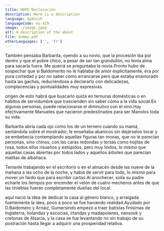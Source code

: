 ```yaml
---
title: HOPE Declaración
description: Here is a description
language: Spanish
languageCode: es-419
image: ./image.jpeg
alt: A description of the about
file: dummy.pdf
otherLanguages: ['', 'fr']
---
```


También pensaba Barbarita, oyendo a su novio, que la procesión iba por dentro y que el pobre chico, a pesar de ser tan grandullón, no tenía alma para sacarla fuera. Me querrá se preguntaba la novia.Pronto hubo de sospechar que si Baldomerito no le hablaba de amor explícitamente, era por pura cortedad y por no saber cómo arrancarse pero que estaba enamorado hasta las gachas, reduciéndose a declararlo con delicadezas, complacencias y puntualidades muy expresivas.

origen de esto habrá que buscarlo quizá en ternuras domésticas o en hábitos de servidumbre que trascienden sin saber cómo a la vida social.En algunas personas, puede relacionarse el diminutivo con el sino.Hay efectivamente Manueles que nacieron predestinados para ser Manolos toda su vida.

Barbarita abría cada ojo como los de un ternero cuando su mamá, sentándola sobre el mostrador, le enseñaba abanicos sin dejárselos tocar y se embebecía contemplando aquellas figuras tan monas, que no le parecían personas, sino chinos, con las caras redondas y tersas como hojitas de rosa, todos ellos risueños y estúpidos, pero muy lindos, lo mismo que aquellas casas abiertas por todos lados y aquellos árboles que parecían matitas de albahaca.

Teníanle trabajando en el escritorio o en el almacén desde las nueve de la mañana a las ocho de la noche, y había de servir para todo, lo mismo para mover un fardo que para escribir cartas.Al anochecer, solía su padre echarle los tiempos por encender el velón de cuatro mecheros antes de que las tinieblas fueran completamente dueñas del local.

aquí nació la idea de dedicar la casa al género blanco, y arraigada fuertemente la idea, poco a poco se fue haciendo realidad.Ayudado por D.Baldomero y Arnaiz, Gumersindo empezó a traer batistas finísimas de Inglaterra, holandas y escocias, irlandas y madapolanes, nansouk y cretonas de Alsacia, y la casa se fue levantando no sin trabajo de su postración hasta llegar a adquirir una prosperidad relativa.
